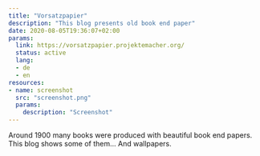 ```yaml
---
title: "Vorsatzpapier"
description: "This blog presents old book end paper"
date: 2020-08-05T19:36:07+02:00
params:
  link: https://vorsatzpapier.projektemacher.org/
  status: active
  lang:
  - de
  - en
resources:
- name: screenshot
  src: "screenshot.png"
  params:
    description: "Screenshot"
---
```


Around 1900 many books were produced with beautiful book end papers. This blog shows some of them...
And wallpapers.
